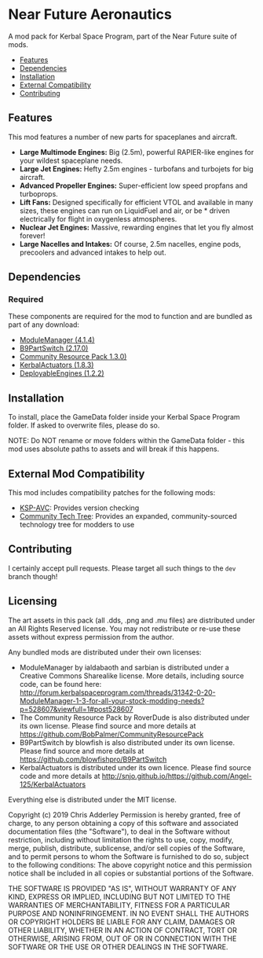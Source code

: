 # Near Future Aeronautics

A mod pack for Kerbal Space Program, part of the Near Future suite of mods.

* [Features](#features)
* [Dependencies](#dependencies)
* [Installation](#installation)
* [External Compatibility](#features)
* [Contributing](#contributing)

## Features

This mod features a number of new parts for spaceplanes and aircraft.

* **Large Multimode Engines:** Big (2.5m), powerful RAPIER-like engines for your wildest spaceplane needs.
* **Large Jet Engines:** Hefty 2.5m engines - turbofans and turbojets for big aircraft.
* **Advanced Propeller Engines:** Super-efficient low speed propfans and turboprops.
* **Lift Fans:** Designed specifically for efficient VTOL and available in many sizes, these engines can run on LiquidFuel and air, or be * driven electrically for flight in oxygenless atmospheres.
* **Nuclear Jet Engines:** Massive, rewarding engines that let you fly almost forever!
* **Large Nacelles and Intakes:** Of course, 2.5m nacelles, engine pods, precoolers and advanced intakes to help out.

## Dependencies

### Required
These components are required for the mod to function and are bundled as part of any download:
* [ModuleManager (4.1.4)](https://github.com/sarbian/ModuleManager)
* [B9PartSwitch (2.17.0)](https://github.com/blowfishpro/B9PartSwitch)
* [Community Resource Pack 1.3.0)](https://github.com/BobPalmer/CommunityResourcePack)
* [KerbalActuators (1.8.3)](https://github.com/Angel-125/KerbalActuators)
* [DeployableEngines (1.2.2)](https://github.com/post-kerbin-mining-corporation/DeployableEngines)

## Installation

To install, place the GameData folder inside your Kerbal Space Program folder. If asked to overwrite files, please do so.

NOTE: Do NOT rename or move folders within the GameData folder - this mod uses absolute paths to assets and will break if this happens.

## External Mod Compatibility

This mod includes compatibility patches for the following mods:
* [KSP-AVC](https://github.com/CYBUTEK/KSPAddonVersionChecker): Provides version checking
* [Community Tech Tree](https://github.com/ChrisAdderley/CommunityTechTree): Provides an expanded, community-sourced technology tree for modders to use

## Contributing

I certainly accept pull requests. Please target all such things to the `dev` branch though!

## Licensing

The art assets in this pack (all .dds, .png and .mu files) are distributed under an All Rights Reserved license. You may not redistribute or re-use these assets without express permission from the author.

Any bundled mods are distributed under their own licenses:
* ModuleManager by ialdabaoth and sarbian is distributed under a Creative Commons Sharealike license. More details, including source code, can be found here: http://forum.kerbalspaceprogram.com/threads/31342-0-20-ModuleManager-1-3-for-all-your-stock-modding-needs?p=528607&viewfull=1#post528607
* The Community Resource Pack by RoverDude is also distributed under its own license. Please find source and more details at https://github.com/BobPalmer/CommunityResourcePack
* B9PartSwitch by blowfish is also distributed under its own license. Please find source and more details at https://github.com/blowfishpro/B9PartSwitch
* KerbalActuators is distributed under its own licence. Please find source code and more details at http://snjo.github.io/https://github.com/Angel-125/KerbalActuators

Everything else is distributed under the MIT license.

Copyright (c) 2019 Chris Adderley
Permission is hereby granted, free of charge, to any person obtaining a copy of this software and associated documentation files (the "Software"), to deal in the Software without restriction, including without limitation the rights to use, copy, modify, merge, publish, distribute, sublicense, and/or sell copies of the Software, and to permit persons to whom the Software is furnished to do so, subject to the following conditions: The above copyright notice and this permission notice shall be included in all copies or substantial portions of the Software.

THE SOFTWARE IS PROVIDED "AS IS", WITHOUT WARRANTY OF ANY KIND, EXPRESS OR IMPLIED, INCLUDING BUT NOT LIMITED TO THE WARRANTIES OF MERCHANTABILITY, FITNESS FOR A PARTICULAR PURPOSE AND NONINFRINGEMENT. IN NO EVENT SHALL THE AUTHORS OR COPYRIGHT HOLDERS BE LIABLE FOR ANY CLAIM, DAMAGES OR OTHER LIABILITY, WHETHER IN AN ACTION OF CONTRACT, TORT OR OTHERWISE, ARISING FROM, OUT OF OR IN CONNECTION WITH THE SOFTWARE OR THE USE OR OTHER DEALINGS IN THE SOFTWARE.
